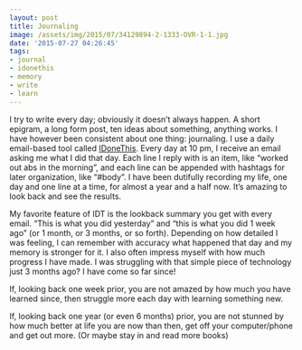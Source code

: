 ```yaml
---
layout: post
title: Journaling
image: /assets/img/2015/07/34129894-2-1333-OVR-1-1.jpg
date: '2015-07-27 04:26:45'
tags:
- journal
- idonethis
- memory
- write
- learn
---
```


I try to write every day; obviously it doesn’t always happen. A short epigram, a long form post, ten ideas about something, anything works. I have however been consistent about one thing: journaling. I use a daily email-based tool called [IDoneThis](https://idonethis.com/). Every day at 10 pm, I receive an email asking me what I did that day. Each line I reply with is an item, like “worked out abs in the morning”, and each line can be appended with hashtags for later organization, like “#body”. I have been dutifully recording my life, one day and one line at a time, for almost a year and a half now. It’s amazing to look back and see the results.

My favorite feature of IDT is the lookback summary you get with every email. “This is what you did yesterday” and “this is what you did 1 week ago” (or 1 month, or 3 months, or so forth). Depending on how detailed I was feeling, I can remember with accuracy what happened that day and my memory is stronger for it. I also often impress myself with how much progress I have made. I was struggling with that simple piece of technology just 3 months ago? I have come so far since!

If, looking back one week prior, you are not amazed by how much you have learned since, then struggle more each day with learning something new.

If, looking back one year (or even 6 months) prior, you are not stunned by how much better at life you are now than then, get off your computer/phone and get out more. (Or maybe stay in and read more books)